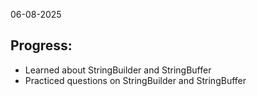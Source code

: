 06-08-2025

## Progress:
* Learned about StringBuilder and StringBuffer
* Practiced questions on StringBuilder and StringBuffer